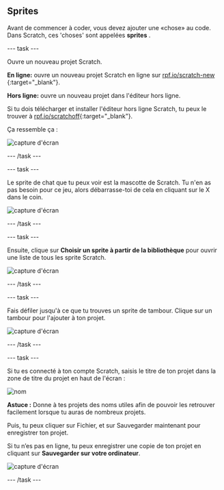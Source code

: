 ## Sprites

Avant de commencer à coder, vous devez ajouter une «chose» au code. Dans Scratch, ces 'choses' sont appelées **sprites** .

\--- task \---

Ouvre un nouveau projet Scratch.

**En ligne:** ouvre un nouveau projet Scratch en ligne sur [rpf.io/scratch-new](http://rpf.io/scratch-new) {:target="_blank"}.

**Hors ligne:** ouvre un nouveau projet dans l'éditeur hors ligne.

Si tu dois télécharger et installer l'éditeur hors ligne Scratch, tu peux le trouver à [rpf.io/scratchoff](http://rpf.io/scratchoff){:target="_blank"}.

Ça ressemble ça :

![capture d'écran](images/band-scratch.png)

\--- /task \---

\--- task \---

Le sprite de chat que tu peux voir est la mascotte de Scratch. Tu n'en as pas besoin pour ce jeu, alors débarrasse-toi de cela en cliquant sur le X dans le coin.

![capture d'écran](images/band-delete-annotated.png)

\--- /task \---

\--- task \---

Ensuite, clique sur **Choisir un sprite à partir de la bibliothèque** pour ouvrir une liste de tous les sprite Scratch.

![capture d'écran](images/band-sprite-library.png)

\--- /task \---

\--- task \---

Fais défiler jusqu'à ce que tu trouves un sprite de tambour. Clique sur un tambour pour l'ajouter à ton projet.

![capture d'écran](images/band-sprite-drum.png)

\--- /task \---

\--- task \---

Si tu es connecté à ton compte Scratch, saisis le titre de ton projet dans la zone de titre du projet en haut de l'écran :

![nom](images/band-name-annotated.png)

**Astuce :** Donne à tes projets des noms utiles afin de pouvoir les retrouver facilement lorsque tu auras de nombreux projets.

Puis, tu peux cliquer sur Fichier, et sur Sauvegarder maintenant pour enregistrer ton projet.

Si tu n’es pas en ligne, tu peux enregistrer une copie de ton projet en cliquant sur **Sauvegarder sur votre ordinateur**.

![capture d'écran](images/band-save.png)

\--- /task \---